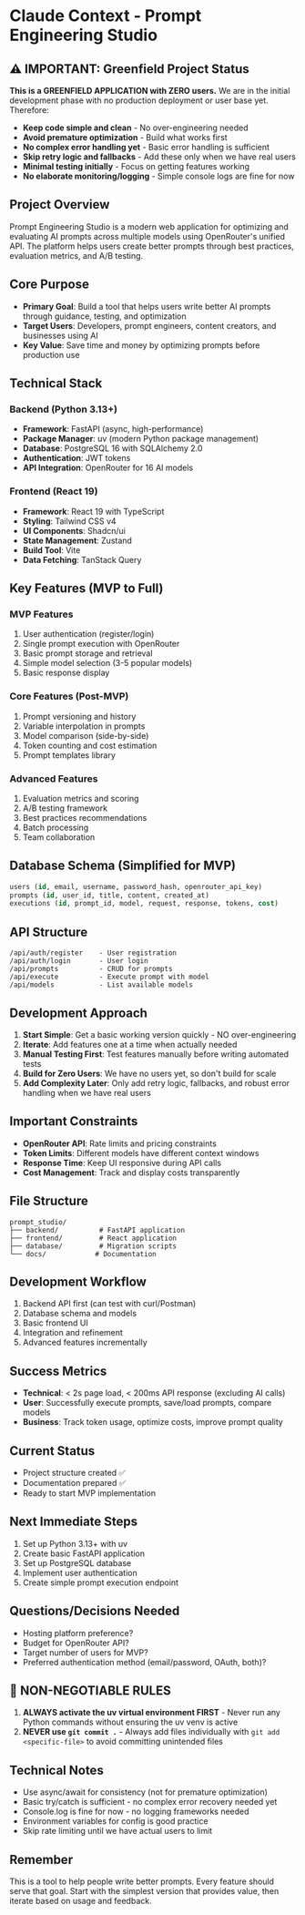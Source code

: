 # Claude Context - Prompt Engineering Studio

## ⚠️ IMPORTANT: Greenfield Project Status
**This is a GREENFIELD APPLICATION with ZERO users.** We are in the initial development phase with no production deployment or user base yet. Therefore:
- **Keep code simple and clean** - No over-engineering needed
- **Avoid premature optimization** - Build what works first
- **No complex error handling yet** - Basic error handling is sufficient
- **Skip retry logic and fallbacks** - Add these only when we have real users
- **Minimal testing initially** - Focus on getting features working
- **No elaborate monitoring/logging** - Simple console logs are fine for now

## Project Overview
Prompt Engineering Studio is a modern web application for optimizing and evaluating AI prompts across multiple models using OpenRouter's unified API. The platform helps users create better prompts through best practices, evaluation metrics, and A/B testing.

## Core Purpose
- **Primary Goal**: Build a tool that helps users write better AI prompts through guidance, testing, and optimization
- **Target Users**: Developers, prompt engineers, content creators, and businesses using AI
- **Key Value**: Save time and money by optimizing prompts before production use

## Technical Stack

### Backend (Python 3.13+)
- **Framework**: FastAPI (async, high-performance)
- **Package Manager**: uv (modern Python package management)
- **Database**: PostgreSQL 16 with SQLAlchemy 2.0
- **Authentication**: JWT tokens
- **API Integration**: OpenRouter for 16 AI models

### Frontend (React 19)
- **Framework**: React 19 with TypeScript
- **Styling**: Tailwind CSS v4
- **UI Components**: Shadcn/ui
- **State Management**: Zustand
- **Build Tool**: Vite
- **Data Fetching**: TanStack Query

## Key Features (MVP to Full)

### MVP Features
1. User authentication (register/login)
2. Single prompt execution with OpenRouter
3. Basic prompt storage and retrieval
4. Simple model selection (3-5 popular models)
5. Basic response display

### Core Features (Post-MVP)
1. Prompt versioning and history
2. Variable interpolation in prompts
3. Model comparison (side-by-side)
4. Token counting and cost estimation
5. Prompt templates library

### Advanced Features
1. Evaluation metrics and scoring
2. A/B testing framework
3. Best practices recommendations
4. Batch processing
5. Team collaboration

## Database Schema (Simplified for MVP)
```sql
users (id, email, username, password_hash, openrouter_api_key)
prompts (id, user_id, title, content, created_at)
executions (id, prompt_id, model, request, response, tokens, cost)
```

## API Structure
```
/api/auth/register    - User registration
/api/auth/login       - User login
/api/prompts          - CRUD for prompts
/api/execute          - Execute prompt with model
/api/models           - List available models
```

## Development Approach
1. **Start Simple**: Get a basic working version quickly - NO over-engineering
2. **Iterate**: Add features one at a time when actually needed
3. **Manual Testing First**: Test features manually before writing automated tests
4. **Build for Zero Users**: We have no users yet, so don't build for scale
5. **Add Complexity Later**: Only add retry logic, fallbacks, and robust error handling when we have real users

## Important Constraints
- **OpenRouter API**: Rate limits and pricing constraints
- **Token Limits**: Different models have different context windows
- **Response Time**: Keep UI responsive during API calls
- **Cost Management**: Track and display costs transparently

## File Structure
```
prompt_studio/
├── backend/          # FastAPI application
├── frontend/         # React application
├── database/         # Migration scripts
└── docs/            # Documentation
```

## Development Workflow
1. Backend API first (can test with curl/Postman)
2. Database schema and models
3. Basic frontend UI
4. Integration and refinement
5. Advanced features incrementally

## Success Metrics
- **Technical**: < 2s page load, < 200ms API response (excluding AI calls)
- **User**: Successfully execute prompts, save/load prompts, compare models
- **Business**: Track token usage, optimize costs, improve prompt quality

## Current Status
- Project structure created ✅
- Documentation prepared ✅
- Ready to start MVP implementation

## Next Immediate Steps
1. Set up Python 3.13+ with uv
2. Create basic FastAPI application
3. Set up PostgreSQL database
4. Implement user authentication
5. Create simple prompt execution endpoint

## Questions/Decisions Needed
- Hosting platform preference?
- Budget for OpenRouter API?
- Target number of users for MVP?
- Preferred authentication method (email/password, OAuth, both)?

## 🚨 NON-NEGOTIABLE RULES
1. **ALWAYS activate the uv virtual environment FIRST** - Never run any Python commands without ensuring the uv venv is active
2. **NEVER use `git commit .`** - Always add files individually with `git add <specific-file>` to avoid committing unintended files

## Technical Notes
- Use async/await for consistency (not for premature optimization)
- Basic try/catch is sufficient - no complex error recovery needed yet
- Console.log is fine for now - no logging frameworks needed
- Environment variables for config is good practice
- Skip rate limiting until we have actual users to limit

## Remember
This is a tool to help people write better prompts. Every feature should serve that goal. Start with the simplest version that provides value, then iterate based on usage and feedback.